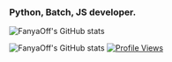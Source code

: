 ### **Python, Batch, JS developer.**

![FanyaOff's GitHub stats](https://github-readme-stats.vercel.app/api?username=SavokBSf&layout=compact&langs_count=7&theme=dracula)

![FanyaOff's GitHub stats](https://github-readme-stats.vercel.app/api/top-langs/?username=SavokBSf&layout=compact&langs_count=7&theme=dracula)
[![Profile Views](https://gpvc.arturio.dev/savokbs)](https://t.me/vokesprojects)
